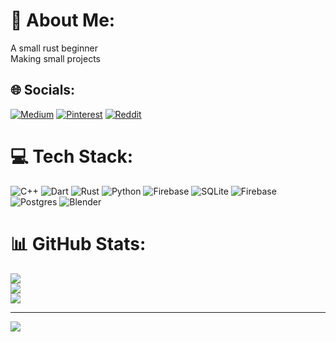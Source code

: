 # 💫 About Me:
A small rust beginner<br>Making small projects


## 🌐 Socials:
[![Medium](https://img.shields.io/badge/Medium-12100E?logo=medium&logoColor=white)](https://medium.com/@Patosya) [![Pinterest](https://img.shields.io/badge/Pinterest-%23E60023.svg?logo=Pinterest&logoColor=white)](https://pinterest.com/Patosya) [![Reddit](https://img.shields.io/badge/Reddit-%23FF4500.svg?logo=Reddit&logoColor=white)](https://reddit.com/user/Patosya) 

# 💻 Tech Stack:
![C++](https://img.shields.io/badge/c++-%2300599C.svg?style=for-the-badge&logo=c%2B%2B&logoColor=white) ![Dart](https://img.shields.io/badge/dart-%230175C2.svg?style=for-the-badge&logo=dart&logoColor=white) ![Rust](https://img.shields.io/badge/rust-%23000000.svg?style=for-the-badge&logo=rust&logoColor=white) ![Python](https://img.shields.io/badge/python-3670A0?style=for-the-badge&logo=python&logoColor=ffdd54) ![Firebase](https://img.shields.io/badge/firebase-%23039BE5.svg?style=for-the-badge&logo=firebase) ![SQLite](https://img.shields.io/badge/sqlite-%2307405e.svg?style=for-the-badge&logo=sqlite&logoColor=white) ![Firebase](https://img.shields.io/badge/firebase-a08021?style=for-the-badge&logo=firebase&logoColor=ffcd34) ![Postgres](https://img.shields.io/badge/postgres-%23316192.svg?style=for-the-badge&logo=postgresql&logoColor=white) ![Blender](https://img.shields.io/badge/blender-%23F5792A.svg?style=for-the-badge&logo=blender&logoColor=white)
# 📊 GitHub Stats:
![](https://github-readme-stats.vercel.app/api?username=Patosya&theme=dark&hide_border=false&include_all_commits=false&count_private=false)<br/>
![](https://github-readme-streak-stats.herokuapp.com/?user=Patosya&theme=dark&hide_border=false)<br/>
![](https://github-readme-stats.vercel.app/api/top-langs/?username=Patosya&theme=dark&hide_border=false&include_all_commits=false&count_private=false&layout=compact)

---
[![](https://visitcount.itsvg.in/api?id=Patosya&icon=0&color=0)](https://visitcount.itsvg.in)

<!-- Proudly created with GPRM ( https://gprm.itsvg.in ) -->